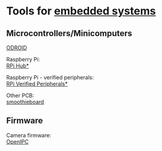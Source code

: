 
# Tools for [embedded systems](https://trendless.tech/pi-arduino/)

## Microcontrollers/Minicomputers

[ODROID](https://www.hardkernel.com/)

Raspberry Pi:  
[RPi Hub*](https://elinux.org/RPi_Hub)

Raspberry Pi - verified peripherals:  
[RPi Verified Peripherals*](https://elinux.org/RPi_VerifiedPeripherals)

Other PCB:  
[smoothieboard](https://smoothieware.org/smoothieboard)

## Firmware

Camera firmware:  
[OpenIPC](https://github.com/OpenIPC)
